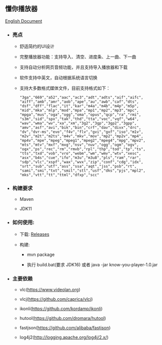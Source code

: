 ## 懂你播放器

[English Document](README.md)

* ### 亮点

    * 舒适简约的UI设计

    * 完整播放器功能：支持导入、清空、进度条、上一曲、下一曲

    * 支持自动分析网页音频功能，并且支持导入播放器和下载

    * 软件支持中英文，自动根据系统语言切换
    
    * 支持大多数格式媒体文件，目前支持格式如下：
    
        ```
        "3ga","669","a52","aac","ac3","adt","adts","aif","aifc",
        "aiff","amb","amr","aob","ape","au","awb","caf","dts",
        "dsf","dff","flac","it","kar","m4a","m4b","m4p","m5p",
        "mid","mka","mlp","mod","mpa","mp1","mp2","mp3","mpc",
        "mpga","mus","oga","ogg","oma","opus","qcp","ra","rmi",
        "s3m","sid","spx","tak","thd","tta","voc","vqf","w64",
        "wav","wma","wv","xa","xm","3g2","3gp","3gp2","3gpp",
        "amv","asf","avi","bik","bin","crf","dav","divx","drc",
        "dv","dvr-ms","evo","f4v","flv","gvi","gxf","iso","m1v",
        "m2v","m2t","m2ts","m4v","mkv","mov","mp2","mp2v","mp4",
        "mp4v","mpe","mpeg","mpeg1","mpeg2","mpeg4","mpg","mpv2",
        "mts","mtv","mxf","mxg","nsv","nuv","ogg","ogm","ogv",
        "ogx","ps","rec","rm","rmvb","rpl","thp","tod","tp","ts",
        "tts","txd","vob","vro","webm","wm","wmv","wtv","xesc",
        "asx","b4s","cue","ifo","m3u","m3u8","pls","ram","rar",
        "sdp","vlc","xspf","wax","wvx","zip","conf","cdg","idx",
        "srt","sub","utf","ass","ssa","aqt","jss","psb","rt",
        "sami","smi","txt","smil","stl","usf","dks","pjs","mpl2",
        "mks","vtt","tt","ttml","dfxp","scc"
        ```
    
* ### 构建要求

    * Maven
    
    * JDK11

* ### 如何使用:
    
    * 下载: [Releases](https://github.com/min-li/know-you-player/releases)
    
    * 构建:
    
        * mvn package
        
        * 执行 build.bat(要求 JDK16) 或者 java -jar know-you-player-1.0.jar

* ### 主要依赖

    * vlc(https://www.videolan.org)
    
    * vlcj(https://github.com/caprica/vlcj)
    
    * ikonli(https://github.com/kordamp/ikonli)
    
    * hutool(https://github.com/dromara/hutool)
    
    * fastjson(https://github.com/alibaba/fastjson)        

    * log4j2(http://logging.apache.org/log4j/2.x/)
